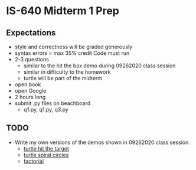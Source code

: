 # IS-640 Midterm 1 Prep
## Expectations
- style and correctness will be graded generously
- syntax errors = max 35% credit Code must run
- 2-3 questions
    - similar to the hit the box demo during 09262020 class session
    - similar in difficulty to the homework
    - turtle will be part of the midterm
- open book
- open Google
- 2 hours long
- submit .py files on beachboard
    - q1.py, q1.py, q3.py

## TODO
- Write my own versions of the demos shown in 09262020 class session.
    - [turtle hit the target](https://github.com/ying-teaching/python/blob/master/3-decision-structure/hit_the_target.py)
    - [turtle spiral circles](https://github.com/ying-teaching/python/blob/master/4-repetition-structure/spiral_circles.py)
    - [factorial](https://github.com/ying-teaching/python/blob/master/4-repetition-structure/factorial-demo.ipynb)
